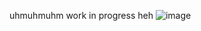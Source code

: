 uhmuhmuhm work in progress heh 
![image](https://media-hosting.imagekit.io/df063b0e9f2a4dad/tumblr_a7c01cec859548f892b46dafbfafc84c_0b91b87d_75.gif.webp?Expires=1837898372&Key-Pair-Id=K2ZIVPTIP2VGHC&Signature=FOB6Fh3aurPKwMZg~TNPIs4p0Y-LVXwU3Big5K2BMJAE1L~gk8XuHYSdb4WhlejhFdvV6bENJ0lSCPksFEzjEcy0VpvoAmq930aCQMwO12d2e-O0KkWZ2K48kSNPi3ri-XOMtnZalAGg~YYxn9p65Hd~GIVp-34tu3f9bzVjhrDjSd6e9BINs4SgDR99l24YE3Yet6~xF9RF7rjerQNIffPXsrAF2R-nV7Hd8bzF38WTal~fJcoHw4j3a4Go3znGY-cuPjaitpBSgy-IXjwtkWeLsTEwhiRz5H20Ybhq73-ahHwIsRO2Qbpur86~cUaWJXJr3dUDaiV3-BcLjmdlHw__)
